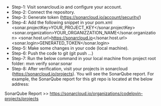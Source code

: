 

- Step-1: Visit sonarcloud.io and configure your account.
- Step-2: Connect the repository.
- Step-3: Generate token (https://sonarcloud.io/account/security/)
- Step-4: Add the following snippet in your pom.xml
	<properties>
		<sonar.projectKey>YOUR_PROJECT_KEY</sonar.projectKey>
		<sonar.organization>YOUR_ORGANIZZATION_NAME</sonar.organization>
		<sonar.host.url>https://sonarcloud.io</sonar.host.url>
		<sonar.login>GENERATED_TOKEN</sonar.login>
	</properties>
- Step-5: Make some changes in your code (local machine).
- Step-6: Push the code to git (git push ...)
- Step-7: Run the below command in your local machine from project root folder:
      mvn verify sonar:sonar
- Step-8: After verification, visit your projects in sonarcloud (https://sonarcloud.io/projects). You will see the SonarQube report. For example, the SonarQube report for this git repo is located at the below address:
  
SonarQube Report >> https://sonarcloud.io/organizations/codelovin-projects/projects
  
  
